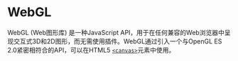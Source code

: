 # WebGL

WebGL \(Web图形库\) 是一种JavaScript API，用于在任何兼容的Web浏览器中呈现交互式3D和2D图形，而无需使用插件。WebGL通过引入一个与OpenGL ES 2.0紧密相符合的API，可以在HTML5 [`<canvas>`](https://developer.mozilla.org/zh-CN/docs/Web/HTML/Element/canvas)元素中使用。



